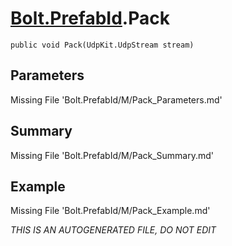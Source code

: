 # [Bolt.PrefabId](Types/Bolt.PrefabId.md).Pack
`public void Pack(UdpKit.UdpStream stream)`
## Parameters
Missing File 'Bolt.PrefabId/M/Pack_Parameters.md'
## Summary
Missing File 'Bolt.PrefabId/M/Pack_Summary.md'
## Example
Missing File 'Bolt.PrefabId/M/Pack_Example.md'

*THIS IS AN AUTOGENERATED FILE, DO NOT EDIT*
